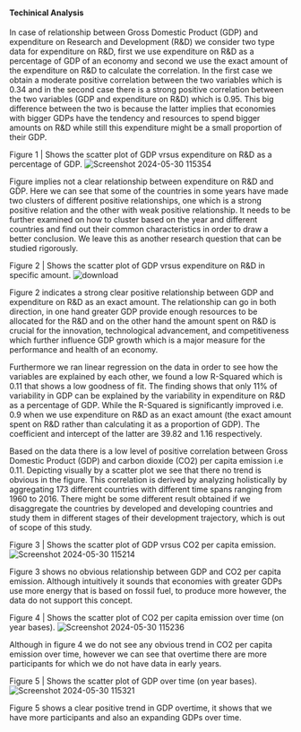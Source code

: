 #### Techinical Analysis
In case of relationship between Gross Domestic Product (GDP) and expenditure on Research and Development (R&D) we consider two type data for expenditure on R&D, first we use expenditure on R&D as a percentage of GDP of an economy and second we use the exact amount of the expenditure on R&D to calculate the correlation. In the first case we obtain a moderate positive correlation between the two variables which is 0.34 and in the second case there is a strong positive correlation between the two variables (GDP and expenditure on R&D) which is 0.95. This big difference between the two is because the latter implies that economies with bigger GDPs have the tendency and resources to spend bigger amounts on R&D while still this expenditure might be a small proportion of their GDP. 

Figure 1 | Shows the scatter plot of GDP vrsus expenditure on R&D as a percentage of GDP. 
![Screenshot 2024-05-30 115354](https://github.com/dhossainali/MIT_ELO_Capstone_Project-/assets/147745327/dc9e2d4e-b3ae-4d40-a184-32793b11db77)

Figure implies not a clear relationship between expenditure on R&D and GDP. Here we can see that some of the countries in some years have made two clusters of different positive relationships, one which is a strong positive relation and the other with weak positive relationship. It needs to be further examined on how to cluster based on the year and different countries and find out their common characteristics in order to draw a better conclusion. 
We leave this as another research question that can be studied rigorously. 

Figure 2 | Shows the scatter plot of GDP vrsus expenditure on R&D in specific amount. 
![download](https://github.com/dhossainali/MIT_ELO_Capstone_Project-/assets/147745327/b1099ae2-b9c4-464e-b991-fee344d1198c)

Figure 2 indicates a strong clear positive relationship between GDP and expenditure on R&D as an exact amount. The relationship can go in both direction, in one hand greater GDP provide enough resources to be allocated for the R&D and on the other hand the amount spent on R&D is crucial for the innovation, technological advancement, and competitiveness which further influence GDP growth which is a major measure for the performance and health of an economy. 

Furthermore we ran linear regression on the data in order to see how the variables are explained by each other, we found a low R-Squared which is 0.11 that shows a low goodness of fit. The finding shows that only 11% of variability in GDP can be explained by the variability in expenditure on R&D as a percentage of GDP. While the R-Squared is significantly improved i.e. 0.9 when we use expenditure on R&D as an exact amount (the exact amount spent on R&D rather than calculating it as a proportion of GDP). The coefficient and intercept of the latter are 39.82 and 1.16 respectively.      

Based on the data  there is a low level of positive correlation between Gross Domestic Product (GDP) and carbon dioxide (CO2) per capita emission i.e 0.11. Depicting visually by a scatter plot we see that there no trend is obvious in the figure.   This correlation is derived  by analyzing holistically by aggregating 173 different countries with different time spans ranging from 1960 to 2016. There might be some different result obtained if we disaggregate the countries by developed and developing countries and study them in different stages of their development trajectory, which is out of scope of this study. 

Figure 3 | Shows the scatter plot of GDP vrsus CO2 per capita emission. 
![Screenshot 2024-05-30 115214](https://github.com/dhossainali/MIT_ELO_Capstone_Project-/assets/147745327/6dfdd54c-9a78-461d-8699-f523b700810b)

Figure 3 shows no obvious relationship between GDP and CO2 per capita emission. Although intuitively it sounds that economies with greater GDPs use more energy that is based on fossil fuel, to produce more however, the data do not support this concept. 

Figure 4 | Shows the scatter plot of CO2 per capita emission over time (on year bases). 
![Screenshot 2024-05-30 115236](https://github.com/dhossainali/MIT_ELO_Capstone_Project-/assets/147745327/4e5ac496-b54d-45dd-b296-e7873c7ddca0)

Although in figure 4 we do not see any obvious trend in CO2 per capita emission over time, however we can see that overtime there are more participants for which we do not have data in early years.  

Figure 5 | Shows the scatter plot of GDP over time (on year bases).
![Screenshot 2024-05-30 115321](https://github.com/dhossainali/MIT_ELO_Capstone_Project-/assets/147745327/b84ca4dd-41ce-4678-b6be-6ba17745279b)

Figure 5 shows a clear positive trend in GDP overtime, it shows that we have more participants and also an expanding GDPs over time. 
